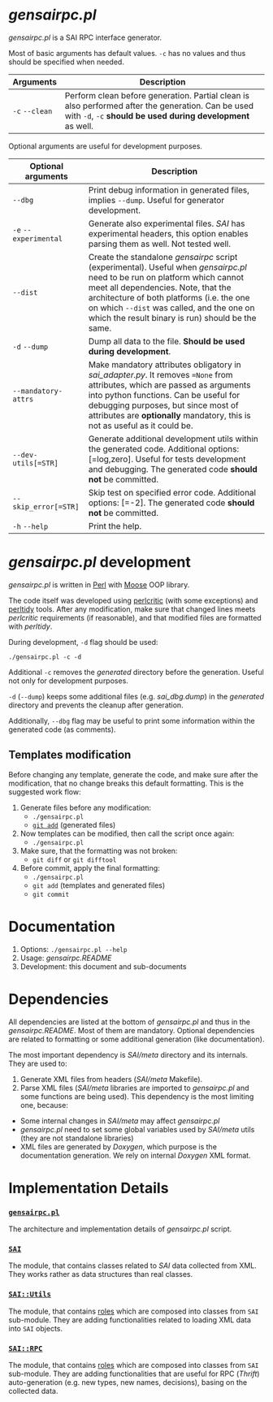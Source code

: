 *gensairpc.pl*
==============

_gensairpc.pl_ is a SAI RPC interface generator.

Most of basic arguments has default values. `-c` has no values and thus should be specified when needed.

| Arguments              | Description |
|------------------------|-------------|
| `-c` `--clean`         | Perform clean before generation. Partial clean is also performed after the generation. Can be used with `-d`, `-c` **should be used during development** as well. |

Optional arguments are useful for development purposes.

| Optional arguments     | Description |
|------------------------|-------------|
| `--dbg`                | Print debug information in generated files, implies `--dump`. Useful for generator development. |
| `-e` `--experimental`  | Generate also experimental files. *SAI* has experimental headers, this option enables parsing them as well. Not tested well. |
| `--dist`               | Create the standalone _gensairpc_ script (experimental). Useful when _gensairpc.pl_ need to be run on platform which cannot meet all dependencies. Note, that the architecture of both platforms (i.e. the one on which `--dist` was called, and the one on which the result binary is run) should be the same. |
| `-d` `--dump`          | Dump all data to the file. **Should be used during development**. |
| `--mandatory-attrs`    | Make mandatory attributes obligatory in *sai\_adapter.py*. It removes `=None` from attributes, which are passed as arguments into python functions. Can be useful for debugging purposes, but since most of attributes are **optionally** mandatory, this is not as useful as it could be. |
| `--dev-utils[=STR]`    | Generate additional development utils within the generated code. Additional options: [=log,zero]. Useful for tests development and debugging. The generated code **should not** be committed. |
| `--skip_error[=STR]`    | Skip test on specified error code. Additional options: [=-2]. The generated code **should not** be committed. |
| `-h` `--help`          | Print the help. |

*gensairpc.pl* development
==========================

*gensairpc.pl* is written in [Perl](https://www.perl.org/) with [Moose](https://metacpan.org/pod/Moose) OOP library.

The code itself was developed using [perlcritic](https://metacpan.org/pod/distribution/Perl-Critic/bin/perlcritic) (with some exceptions)
and [perltidy](http://perltidy.sourceforge.net/) tools. After any modification, make sure that changed
lines meets *perlcritic* requirements (if reasonable), and that modified
files are formatted with *perltidy*.

During development, `-d` flag should be used:

	./gensairpc.pl -c -d

Additional `-c` removes the *generated* directory before the generation. Useful not only for development purposes.

`-d` (`--dump`) keeps some additional files (e.g. *sai_dbg.dump*) in the *generated* directory
and prevents the cleanup after generation.

Additionally, `--dbg` flag may be useful to print some information within the generated code (as comments).


## Templates modification
Before changing any template, generate the code, and make sure
after the modification, that no change breaks this default formatting. This is the
suggested work flow:

1. Generate files before any modification:
   * `./gensairpc.pl`
   * [`git add`](https://git-scm.com/docs/git-add) (generated files)
2. Now templates can be modified, then call the script once again:
   * `./gensairpc.pl`
3. Make sure, that the formatting was not broken:
   * `git diff` or `git difftool`
4. Before commit, apply the final formatting:
   * `./gensairpc.pl`
   * `git add` (templates and generated files)
   * `git commit`

Documentation
=============

1. Options: ```./gensairpc.pl --help```
2. Usage: *gensairpc.README*
3. Development: this document and sub-documents


Dependencies
============

All dependencies are listed at the bottom of *gensairpc.pl* and thus in the *gensairpc.README*.
Most of them are mandatory. Optional dependencies are related to formatting or some additional
generation (like documentation).

The most important dependency is *SAI/meta* directory and its internals. They are used to:

1. Generate XML files from headers (*SAI/meta* Makefile).
1. Parse XML files (*SAI/meta* libraries are imported to *gensairpc.pl* and some functions are being used).
This dependency is the most limiting one, because:
  * Some internal changes in *SAI/meta* may affect *gensairpc.pl*
  * *gensairpc.pl* need to set some global variables used by *SAI/meta* utils (they are not standalone libraries)
  * XML files are generated by *Doxygen*, which purpose is the documentation generation. We rely on internal *Doxygen* XML format.


Implementation Details
======================

### [`gensairpc.pl`](docs/README.md)
The architecture and implementation details of _gensairpc.pl_ script.

### [`SAI`](docs/SAI.md)
The module, that contains classes related to *SAI* data collected from XML. They works rather as data structures than real classes.

### [`SAI::Utils`](docs/SAI-Utils.md)
The module, that contains [roles](https://metacpan.org/pod/distribution/Moose/lib/Moose/Manual/Roles.pod) which are composed into classes from `SAI` sub-module.
They are adding functionalities related to loading XML data into `SAI` objects.

### [`SAI::RPC`](docs/SAI-RPC.md)
The module, that contains [roles](https://metacpan.org/pod/distribution/Moose/lib/Moose/Manual/Roles.pod) which are composed into classes from `SAI` sub-module.
They are adding functionalities that are useful for RPC (*Thrift*) auto-generation (e.g. new types, new names, decisions), basing on the collected data.

